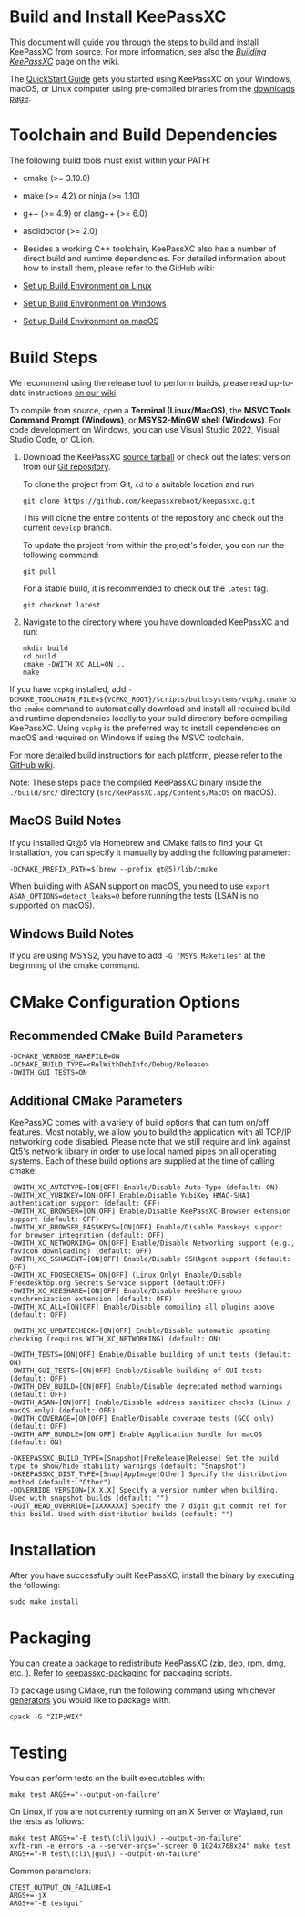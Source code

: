 Build and Install KeePassXC
=================

This document will guide you through the steps to build and install KeePassXC from source.
For more information, see also the [_Building KeePassXC_](https://github.com/keepassxreboot/keepassxc/wiki/Building-KeePassXC) page on the wiki.

The [QuickStart Guide](https://keepassxc.org/docs/KeePassXC_GettingStarted.html) gets you started using KeePassXC on your Windows, macOS, or Linux computer using pre-compiled binaries from the [downloads page](https://keepassxc.org/download).

Toolchain and Build Dependencies
================================

The following build tools must exist within your PATH:

* cmake (>= 3.10.0)
* make (>= 4.2) or ninja (>= 1.10)
* g++ (>= 4.9) or clang++ (>= 6.0)
* asciidoctor (>= 2.0)

* Besides a working C++ toolchain, KeePassXC also has a number of direct build and runtime dependencies. For detailed information about how to install them, please refer to the GitHub wiki:

* [Set up Build Environment on Linux](https://github.com/keepassxreboot/keepassxc/wiki/Set-up-Build-Environment-on-Linux)
* [Set up Build Environment on Windows](https://github.com/keepassxreboot/keepassxc/wiki/Set-up-Build-Environment-on-Windows)
* [Set up Build Environment on macOS](https://github.com/keepassxreboot/keepassxc/wiki/Set-up-Build-Environment-on-macOS)

Build Steps
===========
We recommend using the release tool to perform builds, please read up-to-date instructions [on our wiki](https://github.com/keepassxreboot/keepassxc/wiki/Building-KeePassXC#building-using-the-release-tool).

To compile from source, open a **Terminal (Linux/MacOS)**, the **MSVC Tools Command Prompt (Windows)**, or **MSYS2-MinGW shell (Windows)**. For code development on Windows, you can use Visual Studio 2022, Visual Studio Code, or CLion.

1. Download the KeePassXC [source tarball](https://keepassxc.org/download#source) or check out the latest version from our [Git repository](https://github.com/keepassxreboot/keepassxc).

   To clone the project from Git, `cd` to a suitable location and run

   ```
   git clone https://github.com/keepassxreboot/keepassxc.git
   ```

   This will clone the entire contents of the repository and check out the current `develop` branch.

   To update the project from within the project's folder, you can run the following command:

   ```
   git pull
   ```

   For a stable build, it is recommended to check out the `latest` tag.

   ```
   git checkout latest
   ```

2. Navigate to the directory where you have downloaded KeePassXC and run:

   ```
   mkdir build
   cd build
   cmake -DWITH_XC_ALL=ON ..
   make
   ```
      
If you have `vcpkg` installed, add `-DCMAKE_TOOLCHAIN_FILE=${VCPKG_ROOT}/scripts/buildsystems/vcpkg.cmake` to the `cmake` command to automatically download and install all required build and runtime dependencies locally to your build directory before compiling KeePassXC. Using `vcpkg` is the preferred way to install dependencies on macOS and required on Windows if using the MSVC toolchain.

For more detailed build instructions for each platform, please refer to the [GitHub wiki](https://github.com/keepassxreboot/keepassxc/wiki/Building-KeePassXC).

Note: These steps place the compiled KeePassXC binary inside the `./build/src/` directory (`src/KeePassXC.app/Contents/MacOS` on macOS).

## MacOS Build Notes

If you installed Qt@5 via Homebrew and CMake fails to find your Qt installation, you can specify it manually by adding the following parameter:

`-DCMAKE_PREFIX_PATH=$(brew --prefix qt@5)/lib/cmake`

When building with ASAN support on macOS, you need to use `export ASAN_OPTIONS=detect_leaks=0` before running the tests (LSAN is no supported on macOS).

## Windows Build Notes

If you are using MSYS2, you have to add ```-G "MSYS Makefiles"``` at the beginning of the cmake command.

CMake Configuration Options
==========================

## Recommended CMake Build Parameters

```
-DCMAKE_VERBOSE_MAKEFILE=ON
-DCMAKE_BUILD_TYPE=<RelWithDebInfo/Debug/Release>
-DWITH_GUI_TESTS=ON
```

## Additional CMake Parameters

KeePassXC comes with a variety of build options that can turn on/off features. Most notably, we allow you to build the application with all TCP/IP networking code disabled. Please note that we still require and link against Qt5's network library in order to use local named pipes on all operating systems. Each of these build options are supplied at the time of calling cmake:

```
-DWITH_XC_AUTOTYPE=[ON|OFF] Enable/Disable Auto-Type (default: ON)
-DWITH_XC_YUBIKEY=[ON|OFF] Enable/Disable YubiKey HMAC-SHA1 authentication support (default: OFF)
-DWITH_XC_BROWSER=[ON|OFF] Enable/Disable KeePassXC-Browser extension support (default: OFF)
-DWITH_XC_BROWSER_PASSKEYS=[ON|OFF] Enable/Disable Passkeys support for browser integration (default: OFF)
-DWITH_XC_NETWORKING=[ON|OFF] Enable/Disable Networking support (e.g., favicon downloading) (default: OFF)
-DWITH_XC_SSHAGENT=[ON|OFF] Enable/Disable SSHAgent support (default: OFF)
-DWITH_XC_FDOSECRETS=[ON|OFF] (Linux Only) Enable/Disable Freedesktop.org Secrets Service support (default:OFF)
-DWITH_XC_KEESHARE=[ON|OFF] Enable/Disable KeeShare group synchronization extension (default: OFF)
-DWITH_XC_ALL=[ON|OFF] Enable/Disable compiling all plugins above (default: OFF)

-DWITH_XC_UPDATECHECK=[ON|OFF] Enable/Disable automatic updating checking (requires WITH_XC_NETWORKING) (default: ON)

-DWITH_TESTS=[ON|OFF] Enable/Disable building of unit tests (default: ON)
-DWITH_GUI_TESTS=[ON|OFF] Enable/Disable building of GUI tests (default: OFF)
-DWITH_DEV_BUILD=[ON|OFF] Enable/Disable deprecated method warnings (default: OFF)
-DWITH_ASAN=[ON|OFF] Enable/Disable address sanitizer checks (Linux / macOS only) (default: OFF)
-DWITH_COVERAGE=[ON|OFF] Enable/Disable coverage tests (GCC only) (default: OFF)
-DWITH_APP_BUNDLE=[ON|OFF] Enable Application Bundle for macOS (default: ON)

-DKEEPASSXC_BUILD_TYPE=[Snapshot|PreRelease|Release] Set the build type to show/hide stability warnings (default: "Snapshot")
-DKEEPASSXC_DIST_TYPE=[Snap|AppImage|Other] Specify the distribution method (default: "Other")
-DOVERRIDE_VERSION=[X.X.X] Specify a version number when building. Used with snapshot builds (default: "")
-DGIT_HEAD_OVERRIDE=[XXXXXXX] Specify the 7 digit git commit ref for this build. Used with distribution builds (default: "")
```

Installation
============

After you have successfully built KeePassXC, install the binary by executing the following:

```
sudo make install
```

Packaging
=========

You can create a package to redistribute KeePassXC (zip, deb, rpm, dmg, etc..). Refer to [keepassxc-packaging](https://github.com/keepassxreboot/keepassxc-packaging) for packaging scripts.

To package using CMake, run the following command using whichever [generators](https://cmake.org/cmake/help/latest/manual/cpack-generators.7.html) you would like to package with.

```
cpack -G "ZIP;WIX"
```

Testing
=======

You can perform tests on the built executables with:
```
make test ARGS+="--output-on-failure"
```

On Linux, if you are not currently running on an X Server or Wayland, run the tests as follows:
```
make test ARGS+="-E test\(cli\|gui\) --output-on-failure"
xvfb-run -e errors -a --server-args="-screen 0 1024x768x24" make test ARGS+="-R test\(cli\|gui\) --output-on-failure"
```

Common parameters:
```
CTEST_OUTPUT_ON_FAILURE=1
ARGS+=-jX
ARGS+="-E testgui"
```
